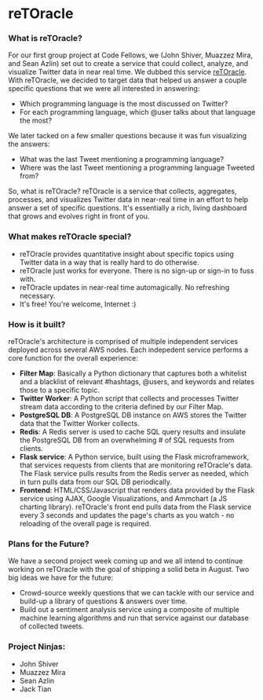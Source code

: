 reTOracle
==========

### What is reTOracle?
For our first group project at Code Fellows, we (John Shiver, Muazzez Mira, and Sean Azlin) set out to create a service that could collect, analyze, and visualize Twitter data in near real time. We dubbed this service [reTOracle](http://retoracle.com/). With reTOracle, we decided to target data that helped us answer a couple specific questions that we were all interested in answering:

* Which programming language is the most discussed on Twitter?
* For each programming language, which @user talks about that language the most?

We later tacked on a few smaller questions because it was fun visualizing the answers:

* What was the last Tweet mentioning a programming language?
* Where was the last Tweet mentioning a programming language Tweeted from?

So, what is reTOracle? reTOracle is a service that collects, aggregates, processes, and visualizes Twitter data in near-real time in an effort to help answer a set of specific questions. It's essentially a rich, living dashboard that grows and evolves right in front of you.

### What makes reTOracle special?
* reTOracle provides quantitative insight about specific topics using Twitter data in a way that is really hard to do otherwise.
* reTOracle just works for everyone. There is no sign-up or sign-in to fuss with.
* reTOracle updates in near-real time automagically. No refreshing necessary.
* It's free! You're welcome, Internet :)

### How is it built?
reTOracle's architecture is comprised of multiple independent services deployed across several AWS nodes. Each indepedent service performs a core function for the overall experience:

* **Filter Map**: Basically a Python dictionary that captures both a whitelist and a blacklist of relevant #hashtags, @users, and keywords and relates those to a specific topic.
* **Twitter Worker**: A Python script that collects and processes Twitter stream data according to the criteria defined by our Filter Map.
* **PostgreSQL DB**: A PostgreSQL DB instance on AWS stores the Twitter data that the Twitter Worker collects.
* **Redis**: A Redis server is used to cache SQL query results and insulate the PostgreSQL DB from an overwhelming # of SQL requests from clients.
* **Flask service**: A Python service, built using the Flask microframework, that services requests from clients that are monitoring reTOracle's data. The Flask service pulls results from the Redis server as needed, which in turn pulls data from our SQL DB periodically.
* **Frontend**: HTML/CSS/Javascript that renders data provided by the Flask service using AJAX, Google Visualizations, and Ammchart (a JS charting library). reTOracle's front end pulls data from the Flask service every 3 seconds and updates the page's charts as you watch - no reloading of the overall page is required.

### Plans for the Future?
We have a second project week coming up and we all intend to continue working on reTOracle with the goal of shipping a solid beta in August. Two big ideas we have for the future:

* Crowd-source weekly questions that we can tackle with our service and build-up a library of questions & answers over time.
* Build out a sentiment analysis service using a composite of multiple machine learning algorithms and run that service against our database of collected tweets.

### Project Ninjas:
* John Shiver
* Muazzez Mira
* Sean Azlin
* Jack Tian
